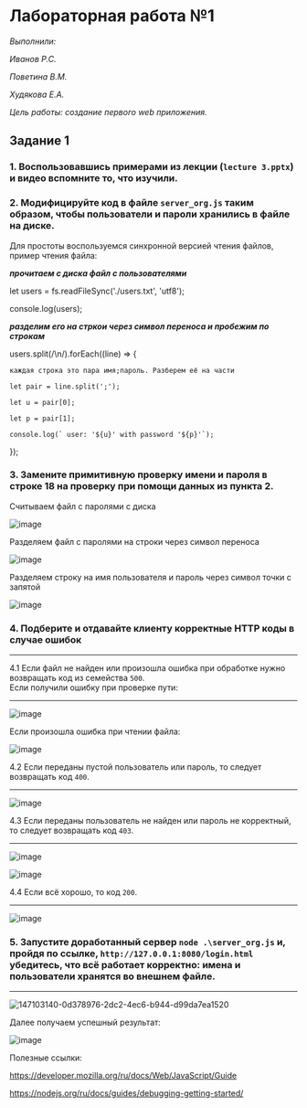 # Лабораторная работа №1
*Выполнили:*

*Иванов Р.С.*

*Поветина В.М.*

*Худякова Е.А.*

 *Цель работы: создание первого web приложения.*

## Задание 1

### 1. Воспользовавшись примерами из лекции (``lecture 3.pptx``) и видео вспомните то, что изучили.
### 2. Модифицируйте код в файле ``server_org.js`` таким образом, чтобы пользователи и пароли хранились в файле на диске.

Для простоты воспользуемся синхронной версией чтения файлов, пример чтения файла:

***прочитаем с диска файл с пользователями***

let users = fs.readFileSync('./users.txt', 'utf8');

console.log(users);

***разделим его на стркои через символ переноса и пробежим по строкам***

users.split(/\n/).forEach((line) =>
{

    каждая строка это пара имя;пароль. Разберем её на части
    
    let pair = line.split(';');
    
    let u = pair[0];
    
    let p = pair[1];
    
    console.log(` user: '${u}' with password '${p}'`);	
    
});

### 3. Замените примитивную проверку имени и пароля в строке 18 на проверку при помощи данных из пункта 2. 

Считываем файл с паролями с диска

![image](https://user-images.githubusercontent.com/96451409/147102286-89e590a6-499f-4e01-bb58-3103205e7200.png)

Разделяем файл с паролями на строки через символ переноса

![image](https://user-images.githubusercontent.com/96451409/147102340-746cca7a-5ff1-44ac-af7a-cfff3b3b7ed1.png)

Разделяем строку на имя пользователя и пароль через символ точки с запятой

![image](https://user-images.githubusercontent.com/96451409/147102382-d9e7353f-40b4-4a21-8e89-38d414c45bb8.png)

### 4. Подберите и отдавайте клиенту корректные HTTP коды в случае ошибок  
***

4.1 Если файл не найден или произошла ошибка при обработке нужно возвращать код из семейства ``500``.  
Если получили ошибку при проверке пути:
***
![image](https://user-images.githubusercontent.com/96451409/147102758-02817211-a49d-4c1d-852e-a8e1a2fbf770.png)

Если произошла ошибка при чтении файла:

![image](https://user-images.githubusercontent.com/96451409/147102818-c770b8a6-43f4-467a-bfef-3c462f9ec9fd.png)

4.2 Если переданы пустой пользователь или пароль, то следует возвращать код ``400``.  
***
![image](https://user-images.githubusercontent.com/96451409/147102877-fdb7f2e3-f318-4eee-925e-daf0568a1259.png)

4.3 Если переданы пользователь не найден или пароль не корректный, то следует возвращать код ``403``.  
***
![image](https://user-images.githubusercontent.com/96451409/147102914-6ad52db3-778f-47ea-b8b4-2445656f581c.png)

![image](https://user-images.githubusercontent.com/96451409/147102931-cd574443-143e-46eb-b3d5-7825ade121ee.png)

4.4 Если всё хорошо, то код ``200``.
***

![image](https://user-images.githubusercontent.com/96451409/147102986-5abbfc5a-3dad-4bde-b6ad-8714e35d5dc9.png)

### 5. Запустите доработанный сервер ``node .\server_org.js`` и, пройдя по ссылке, ``http://127.0.0.1:8080/login.html`` убедитесь, что всё работает корректно: имена и пользователи хранятся во внешнем файле.
***

![147103140-0d378976-2dc2-4ec6-b944-d99da7ea1520](https://user-images.githubusercontent.com/87654857/149475412-89ba6db0-8a97-4e40-874a-103bdfbdc346.png)


Далее получаем успешный результат:

![image](https://user-images.githubusercontent.com/96451409/147103216-2e929185-6267-4b84-829e-d0e6d0696019.png)


Полезные ссылки:

https://developer.mozilla.org/ru/docs/Web/JavaScript/Guide

https://nodejs.org/ru/docs/guides/debugging-getting-started/
